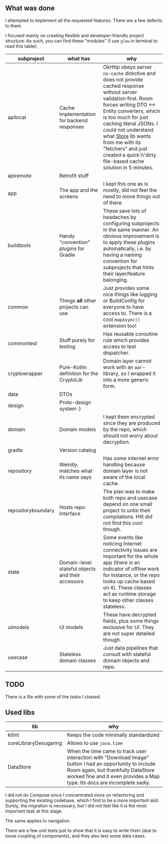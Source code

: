 ## What was done

I attempted to implement all the requested features. There are a few defects to them.

I focused mainly on creating flexible and developer-friendly project structure. As such,
you can find these "modules" (I use `glow` in terminal to read this table):

subproject|what has|why
-|-|-
apilocal|Cache implementation for backend responses|OkHttp obeys server `no-cache` directive and does not provide cached response without server validation first. Room forces writing DTO <-> Entity converters, which is too much for just caching literal JSONs. I could not understand what [Store](https://github.com/MobileNativeFoundation/Store) lib wants from me with its "fetchers" and just created a quick'n'dirty file-based cache solution in 5 minutes.
apiremote|Retrofit stuff|
app|The app and the screens|I kept this one as is mostly, did not feel the need to move things out of there.
buildtools|Handy "convention" plugins for Gradle|These save lots of headaches by configuring subprojects in the same manner. An obvious improvement is to apply these plugins automatically, i.e. by having a naming convention for subprojects that hints their layer/feature belonging.
common|Things **all** other projects can use|Just provides some nice things like logging or BuildConfig for everyone to have access to. There is a cool `mapAsync()` extension too!
commontest|Stuff purely for testing|Has reusable coroutine rule which provides access to test dispatcher.
cryptowrapper|Pure-Kotlin definition for the CryptoLib|Domain layer cannot work with an `aar`-library, so I wrapped it into a more generic form.
data|DTOs|
design|Proto-design system :)|
domain|Domain models|I kept them encrypted since they are produced by the repo, which should not worry about decryption.
gradle|Version catalog|
repository|Weirdly, matches what its name says|Has some internet error handling because domain layer is not aware of the local cache.
repositoryboundary|Hosts repo interface|The plan was to make both repo and usecase depend on one small project to untie their compilations. Hilt did not find this cool though.
state|Domain-level stateful objects and their accessors|Some events like noticing Internet connectivity issues are important for the whole app (there is an indicator of offline work for instance, or the repo looks up cache based on it). These classes act as runtime storage to keep other classes stateless.
uimodels|UI models|These have decrypted fields, plus some things exclusive for UI. They are not super detailed though.
usecase|Stateless domain classes|Just data pipelines that consult with stateful domain objects and repo.

## TODO

There is a file with some of the tasks I chased.

## Used libs

lib|why
-|-
ktlint|Keeps the code minimally standardized
coreLibraryDesugaring|Allows to use `java.time`
DataStore|When the time came to track user interaction with "Download Image" button I had an opportunity to include Room again, but thankfully DataStore worked fine and it even provides a Map type. Its docs are incomplete sadly.

I did not do Compose since I concentrated more on refactoring and supporting the existing codebase,
which I find to be a more important skill. Surely, the migration is necessary, but I did not feel
like it is the most important task at this stage.

The same applies to navigation.

There are a few unit tests just to show that it is easy to write them (due to loose coupling of
components), and they also test some data cases.